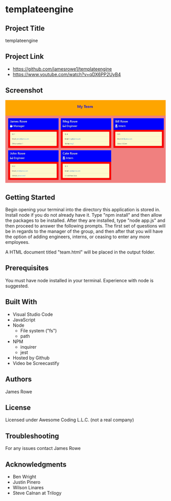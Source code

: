 # templateengine

## Project Title

templateengine

## Project Link

- https://github.com/jamesrowe1/templateengine
- https://www.youtube.com/watch?v=qDX6PP2UyB4

## Screenshot

![templateengine](assets/templateengineScreenshot.jpg)

## Getting Started

Begin opening your terminal into the directory this application is stored in. Install node if you do not already have it. Type "npm install" and then allow the packages to be installed. After they are installed, type "node app.js" and then proceed to answer the following prompts. The first set of questions will be in regards to the manager of the group, and then after that you will have the option of adding engineers, interns, or ceasing to enter any more employees.

A HTML document titled "team.html" will be placed in the output folder.

## Prerequisites

You must have node installed in your terminal. Experience with node is suggested.

## Built With

- Visual Studio Code
- JavaScript
- Node
  - File system ("fs")
  - path
- NPM
  - inquirer
  - jest
- Hosted by Github
- Video be Screecastify

## Authors

James Rowe

## License

Licensed under Awesome Coding L.L.C. (not a real company)

## Troubleshooting

For any issues contact James Rowe

## Acknowledgments

- Ben Wright
- Justin Pinero
- Wilson Linares
- Steve Calnan at Trilogy
